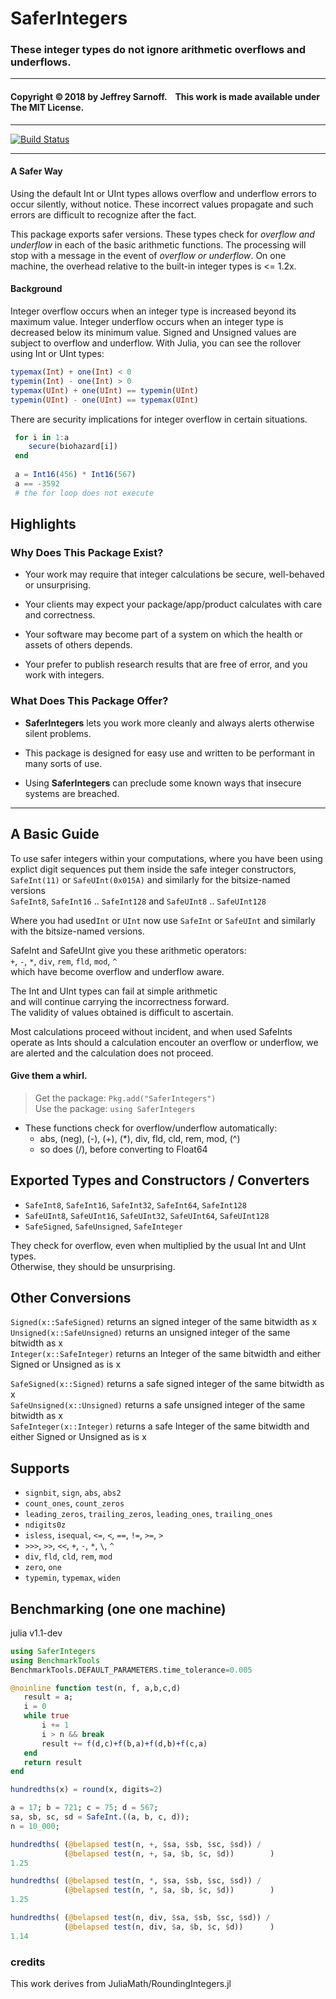 # SaferIntegers
### These integer types do not ignore arithmetic overflows and underflows.

----

#### Copyright ©&thinsp;2018 by Jeffrey Sarnoff. &nbsp;&nbsp; This work is made available under The MIT License.

-----

[![Build Status](https://travis-ci.org/JeffreySarnoff/SaferIntegers.jl.svg?branch=master)](https://travis-ci.org/JeffreySarnoff/SaferIntegers.jl)

-----

#### A Safer Way 

Using the default Int or UInt types allows overflow and underflow errors to occur silently, without notice. These incorrect values propagate and such errors are difficult to recognize after the fact.

This package exports safer versions. These types check for _overflow and underflow_ in each of the basic arithmetic functions. The processing will stop with a message in the event of _overflow or underflow_.  On one machine, the overhead relative to the built-in integer types is <= 1.2x.

#### Background

Integer overflow occurs when an integer type is increased beyond its maximum value. Integer underflow occurs when an integer type is decreased below its minimum value.  Signed and Unsigned values are subject to overflow and underflow.  With Julia, you can see the rollover using Int or UInt types:
   ```julia
   typemax(Int) + one(Int) < 0
   typemin(Int) - one(Int) > 0
   typemax(UInt) + one(UInt) == typemin(UInt)
   typemin(UInt) - one(UInt) == typemax(UInt)
   ```
There are security implications for integer overflow in certain situations.
```julia
 for i in 1:a
    secure(biohazard[i])
 end
 
 a = Int16(456) * Int16(567)
 a == -3592
 # the for loop does not execute
```

## Highlights

### Why Does This Package Exist?

- Your work may require that integer calculations be secure, well-behaved or unsurprising.

- Your clients may expect your package/app/product calculates with care and correctness.

- Your software may become part of a system on which the health or assets of others depends.

- Your prefer to publish research results that are free of error, and you work with integers.

### What Does This Package Offer?

- **SaferIntegers** lets you work more cleanly and always alerts otherwise silent problems.

- This package is designed for easy use and written to be performant in many sorts of use.

- Using **SaferIntegers** can preclude some known ways that insecure systems are breached.

----

## A Basic Guide

To use safer integers within your computations, where you have been using    
explict digit sequences put them inside the safe integer constructors,    
`SafeInt(11)` or `SafeUInt(0x015A)` and similarly for the bitsize-named versions    
`SafeInt8`, `SafeInt16` .. `SafeInt128` and `SafeUInt8` .. `SafeUInt128`   

Where you had used`Int` or `UInt` now use `SafeInt` or `SafeUInt` and similarly
with the bitsize-named versions.    

SafeInt and SafeUInt give you these arithmetic operators:    
`+`, `-`, `*`, `div`, `rem`, `fld`, `mod`, `^`    
which have become overflow and underflow aware.

The Int and UInt types can fail at simple arithmetic        
and will continue carrying the incorrectness forward.    
The validity of values obtained is difficult to ascertain.

Most calculations proceed without incident, 
and when used SafeInts operate as Ints
should a calculation encouter an overflow or underflow, 
    we are alerted and the calculation does not proceed.

#### Give them a whirl.

> Get the package: `Pkg.add("SaferIntegers")`     
> Use the package:  `using SaferIntegers`     

- These functions check for overflow/underflow automatically:    
    - abs, (neg), (-), (+), (*), div, fld, cld, rem, mod, (^)
    - so does (/), before converting to Float64

## Exported Types and Constructors / Converters

- `SafeInt8`, `SafeInt16`, `SafeInt32`, `SafeInt64`, `SafeInt128`    
- `SafeUInt8`, `SafeUInt16`, `SafeUInt32`, `SafeUInt64`, `SafeUInt128`   
- `SafeSigned`, `SafeUnsigned`, `SafeInteger`

They check for overflow, even when multiplied by the usual Int and UInt types.    
Otherwise, they should be unsurprising.

## Other Conversions 

`Signed(x::SafeSigned)` returns an signed integer of the same bitwidth as x    
`Unsigned(x::SafeUnsigned)` returns an unsigned integer of the same bitwidth as x    
`Integer(x::SafeInteger)` returns an Integer of the same bitwidth and either Signed or Unsigned as is x

`SafeSigned(x::Signed)` returns a safe signed integer of the same bitwidth as x    
`SafeUnsigned(x::Unsigned)` returns a safe unsigned integer of the same bitwidth as x    
`SafeInteger(x::Integer)` returns a safe Integer of the same bitwidth and either Signed or Unsigned as is x

## Supports

- `signbit`, `sign`, `abs`, `abs2`
- `count_ones`, `count_zeros`
- `leading_zeros`, `trailing_zeros`, `leading_ones`, `trailing_ones`
- `ndigits0z`
- `isless`, `isequal`, `<=`, `<`, `==`, `!=`, `>=`, `>`
- `>>>`, `>>`, `<<`, `+`, `-`, `*`, `\`, `^`
- `div`, `fld`, `cld`, `rem`, `mod`
- `zero`, `one`
- `typemin`, `typemax`, `widen` 

## Benchmarking (one one machine)

julia v1.1-dev
```julia
using SaferIntegers
using BenchmarkTools
BenchmarkTools.DEFAULT_PARAMETERS.time_tolerance=0.005

@noinline function test(n, f, a,b,c,d)
   result = a;
   i = 0
   while true
       i += 1
       i > n && break       
       result += f(d,c)+f(b,a)+f(d,b)+f(c,a)
   end
   return result
end

hundredths(x) = round(x, digits=2)

a = 17; b = 721; c = 75; d = 567;
sa, sb, sc, sd = SafeInt.((a, b, c, d));
n = 10_000;

hundredths( (@belapsed test(n, +, $sa, $sb, $sc, $sd)) /
            (@belapsed test(n, +, $a, $b, $c, $d))        )
1.25

hundredths( (@belapsed test(n, *, $sa, $sb, $sc, $sd)) /
            (@belapsed test(n, *, $a, $b, $c, $d))        )
1.25

hundredths( (@belapsed test(n, div, $sa, $sb, $sc, $sd)) /
            (@belapsed test(n, div, $a, $b, $c, $d))      )
1.14
```

### credits

This work derives from JuliaMath/RoundingIntegers.jl


